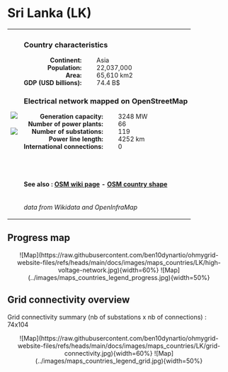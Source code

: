 # Sri Lanka (LK)

<table width="90%">
<tr>
<td>
<img src="http://commons.wikimedia.org/wiki/Special:FilePath/Flag%20of%20Sri%20Lanka.svg" width="250">
<br><br>
<img src="http://commons.wikimedia.org/wiki/Special:FilePath/Sri%20Lanka%20%28orthographic%20projection%29.svg" width="250"></td>
<td>
<h3>Country characteristics</h3>
<div style="display: inline-block;text-align:right;margin-right:30px;font-weight: bold;">
Continent:<br>Population:<br>Area:<br>GDP (USD billions):
</div>
<div style="display: inline-block;">
Asia<br>22,037,000<br>65,610 km2<br>74.4 B$
</div>
<h3>Electrical network mapped on OpenStreetMap</h3>
<div style="display: inline-block;text-align:right;margin-right:30px;font-weight: bold;">Generation capacity:<br>
Number of power plants:<br>
Number of substations:<br>
Power line length:<br>
International connections:<br>
</div>
<div style="display: inline-block;">3248 MW<br>
66<br>
119<br>
4252 km<br>
0<br>
</div>

<br><br><h4>See also :
<a href="https://wiki.openstreetmap.org/wiki/Power_networks/Sri Lanka" target="_blank">OSM wiki page</a> -
<a href="https://openstreetmap.org/relation/536807" target="_blank">OSM country shape</a>
</h4>

<br><i>data from Wikidata and OpenInfraMap</i>
</td>
</tr>
</table>


## Progress map

<center>
![Map](https://raw.githubusercontent.com/ben10dynartio/ohmygrid-website-files/refs/heads/main/docs/images/maps_countries/LK/high-voltage-network.jpg){width=60%}
![Map](../images/maps_countries_legend_progress.jpg){width=50%}
</center>



## Grid connectivity overview

Grid connectivity summary (nb of substations x nb of connections) :<br>74x104

<center>
![Map](https://raw.githubusercontent.com/ben10dynartio/ohmygrid-website-files/refs/heads/main/docs/images/maps_countries/LK/grid-connectivity.jpg){width=60%}
![Map](../images/maps_countries_legend_grid.jpg){width=50%}
</center>

